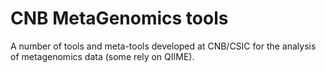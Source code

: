 # CNB MetaGenomics tools

A number of tools and meta-tools developed at CNB/CSIC for the analysis of metagenomics data (some rely on QIIME).

